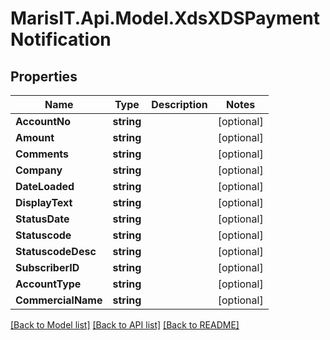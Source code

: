 
# MarisIT.Api.Model.XdsXDSPaymentNotification

## Properties

Name | Type | Description | Notes
------------ | ------------- | ------------- | -------------
**AccountNo** | **string** |  | [optional] 
**Amount** | **string** |  | [optional] 
**Comments** | **string** |  | [optional] 
**Company** | **string** |  | [optional] 
**DateLoaded** | **string** |  | [optional] 
**DisplayText** | **string** |  | [optional] 
**StatusDate** | **string** |  | [optional] 
**Statuscode** | **string** |  | [optional] 
**StatuscodeDesc** | **string** |  | [optional] 
**SubscriberID** | **string** |  | [optional] 
**AccountType** | **string** |  | [optional] 
**CommercialName** | **string** |  | [optional] 

[[Back to Model list]](../README.md#documentation-for-models)
[[Back to API list]](../README.md#documentation-for-api-endpoints)
[[Back to README]](../README.md)

